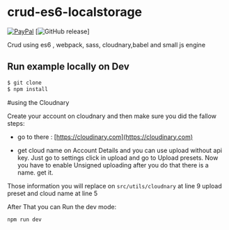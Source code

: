 # crud-es6-localstorage

[![PayPal](https://img.shields.io/badge/donate-paypal-blue.svg?style=flat-square)](https://paypal.me/rafaelfaria)
[![GitHub release](https://img.shields.io/badge/version%3A-1.0.0--beta-green.svg?style=flat-square)]

Crud using es6 , webpack, sass, cloudnary,babel and small js engine

## Run example locally on Dev
```bash
$ git clone
$ npm install
```

#using the Cloudnary 

Create your account on cloudnary and then make sure you did the fallow steps:

* go to there : [https://cloudinary.com](https://cloudinary.com)

* get cloud name on Account Details and you can use upload without api key. Just go to settings 
click in upload and go to Upload presets. Now you have to enable Unsigned uploading
after you do that 
there is a name. get it.

Those information you will replace on ``` src/utils/cloudnary ``` at line 9 upload preset and cloud name at line 5
 
 After That you can Run the dev mode:

 ```
 npm run dev
 ```
 
 